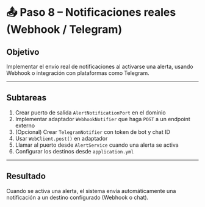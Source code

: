 # 📤 Paso 8 – Notificaciones reales (Webhook / Telegram)

## Objetivo

Implementar el envío real de notificaciones al activarse una alerta, usando Webhook o integración con plataformas como Telegram.

---

## Subtareas

1. Crear puerto de salida `AlertNotificationPort` en el dominio
2. Implementar adaptador `WebhookNotifier` que haga `POST` a un endpoint externo
3. (Opcional) Crear `TelegramNotifier` con token de bot y chat ID
4. Usar `WebClient.post()` en adaptador
5. Llamar al puerto desde `AlertService` cuando una alerta se activa
6. Configurar los destinos desde `application.yml`

---

## Resultado

Cuando se activa una alerta, el sistema envía automáticamente una notificación a un destino configurado (Webhook o chat).